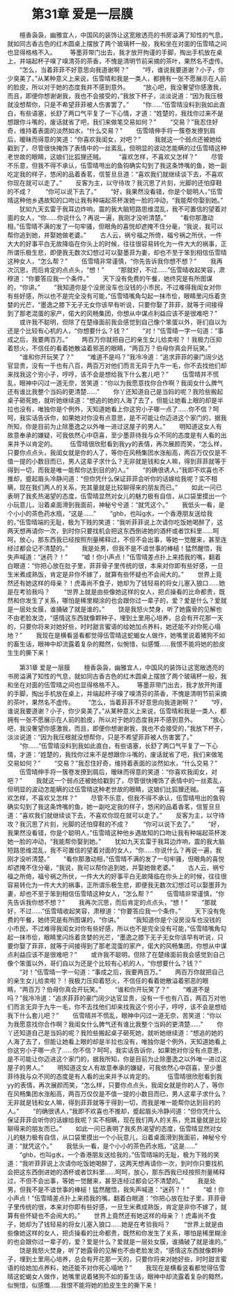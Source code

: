 # 　　第31章 爱是一层膜
　　檀香袅袅，幽雅宜人，中国风的装饰让这宽敞透亮的书房溢满了知性的气息，就如同古香古色的红木圆桌上摆放了两个玻璃杯一般，我和坐在对面的伍雪晴之间也显得格格不入。
　　等墨菲带门出去，我才放开拘谨的手脚，掏出手机放在桌上，并端起杯子嗅了嗅清芬的茶香，不愧是清明节前采摘的茶叶，果然名不虚传。
　　“怎么，当着菲菲不好意思向我道谢啊？”
　　“哼，谁说我要道谢？小子，你少臭美了。”从某种意义上来说，伍雪晴和我是一类人，都拥有一张不愿展示在人前的脸皮，所以对于她的态度我并不感到意外。
　　“放心吧，我没奢望你感激我，而且，即便你想谢谢我，我也不会接受的，”我放下杯子，淡淡说道：“因为我压根就没想帮你，只是不希望菲菲被人伤害罢了。”
　　“你……”伍雪晴没料到我如此直白，有些语塞，长舒了两口气平复了一下心情，才道：“姓楚的，我找你过来不是想跟你斗嘴的，废话就省了吧，我们来做笔交易如何？”
　　“交易？”我忍住好奇，维持着表面的淡然如水，“什么交易？”
　　伍雪晴伸手将一簇卷发撩到肩后，暧昧而得意的笑道：“你喜欢我闺女，对吧？”
　　我就这一个弱点还被她给戳到了，尽管很快掩饰了表情中的一丝紊乱，但明显的波动怎能瞒的过伍雪晴这种老世故的眼睛，这娘们比狐狸还贼。
　　“喜欢怎样，不喜欢又怎样？”
　　尽管不乐意，但我不得不承认，伍雪晴甩出的鱼钩确实勾到了我这条馋嘴的鱼，她一副吃定我的样子，悠闲的品着香茗，信誓旦旦道：“喜欢我们就继续谈下去，不喜欢你现在就可以走了。”
　　反客为主，以守待攻？我沉思了片刻，光脚的还怕穿鞋的不成？
　　“你可以说下去了。”
　　“好，我果然没看错，你是个聪明人，”伍雪晴这种他乡遇故知的口吻让我有种端起茶杯泼她一脸的冲动，“我能帮你娶到她。”
　　犹如九天玄雷于我耳边炸响，震的我大脑短路思维混乱，我不可置信的望着对面的女人，“你……你说什么？再说一遍，我刚才没听清楚。”
　　“看你那激动相，”伍雪晴不满的发了一句牢骚，但眼角的喜悦却遮掩不住分毫，“我说，我可以帮你追到她，并娶她做老婆。”
　　古人云，祸兮福之所倚，福兮祸之所伏，一件大大的好事平白无故降临在你头上的时候，往往很容易转化为一件大大的祸事，正所谓乐极生悲，即便我无数次幻想过可以娶墨菲为妻，却也不至于笨到相信伍雪晴这种女人，“怎么帮？”
　　伍雪晴非常谨慎，“你先告诉我你想不想？”
　　我再次沉思，而后肯定的点点头，“想！”
　　“那就好，不过……”伍雪晴收起笑容，肃穆道：“你要答应我一个条件。”
　　天下没有免费的午餐，她终究是有所图谋的，“你讲。”
　　“我知道你是个没房没车也没钱的小市民，不过难得我闺女对你有些好感，所以也不是完全没有可能，”伍雪晴嘴角勾起一抹市侩，眼睛里闪烁着贪婪的光芒，“墨逸之膝下无子无女你该早有听说，只要你娶了菲菲，就等于间接得到了那老混蛋的家产，偌大的风畅集团，你想从中谋点利益应该不是很难吧？”
　　或许我不聪明，但除了在楚缘面前我会感觉到自己像个笨蛋以外，哥们自以为还是个比较有心机的人，“你想要什么？钱？”
　　“对！”伍雪晴一字一句道：“事成之后，我要两百万。”
　　两百万你就把自己的亲生女儿给卖啦？！我极力压抑着怒火，不信任的看着她散溢着邪恶的眼睛，“两百万？伯母你真会开玩笑。”
　　“谁和你开玩笑了？”
　　“难道不是吗？”我冷冷道：“追求菲菲的豪门阔少达官显贵，没有一千也有八百，两百万对他们而言无异于九牛一毛，你不去找他们却来找我这个穷小子，哼哼，该不会是想给我下什么套儿吧？”
　　伍雪晴并不慌乱，眼神中闪过一道无奈，苦笑道：“你以为我愿意找你合作啊？我闺女什么脾气还有谁比我整个当妈的更清楚……”
　　你丫还知道自己是当妈的呢？我险些搬起桌子砸死她，就听她继续道：“想追的她的人海了去了，但能让她看上眼的却是半拉也没有，唯独你是个例外，天知道她看上你这穷小子哪一点了……你不信？呵呵，我实话告诉你，如果她对你没有点意思，是不可能让你迈进这个家门的，据我所知，你是目前为止除墨逸之以外唯一进过这屋子的男人。”
　　明知道这女人有故意奉承的嫌疑，可我依然心中窃喜，至少墨菲待我与众不同的态度是有人看的出来并予以肯定的。
　　伍雪晴很欣慰看到我yy的表情，再次展颜而笑，“怎么样，只要你点点头，我闺女就是你的人了，等你在风畅集团水涨船高，两百万仅仅是不值一提的小数目而已，男人这辈子求什么？无非就是钱和女人嘛，得到菲菲就等于得到一切，而我是唯一能帮你达到目的的人。”
　　“的确很诱人，”我即不欢喜也不推却，蹙起眉头冷静问道：“但你凭什么保证菲菲会听你的话嫁给我呢？实不相瞒，现在我们两人的关系，充其量就是比较聊得来的朋友而已。”
　　如此一问已表明了我炙热渴望的态度，伍雪晴显然对女儿的魅力极有自信，从口袋里摸出一个小玩意儿，沿着桌面滑到我面前，神秘兮兮道：“就凭这个。”
　　我低头一看，是个小小的茶色药水瓶，“这是……”
　　“ghb，也叫g水，一个香港朋友送给我的，”伍雪晴端的无耻，极为下贱的笑道：“我听菲菲说上次请你吃饭她喝醉了，这两天想再请你一次，到时你只要找机会把这东西倒进她的酒杯或者饮料里……呵呵，放心，那东西我已经按照剂量稀释过，不但不会出事，等她一觉醒来，甚至连经过都会记不清楚的。”
　　我是处男，但我不是不谙世事的棒槌！猛然醒悟，我失声喊道：“迷药？！”
　　“嘘！你小声点！”伍雪晴差点扑上来捂我的嘴，翻着白眼道：“你把心放在肚子里，菲菲骨子里传统的很，本来对你即有些好感，一旦生米煮成熟饭，肯定是非你不嫁了，就算有些怀疑也不会闹大的。”
　　世界上竟然还有她这样的母亲？！虎毒尚不食子，她却为了钱轻易的将女儿塞入狼口……她是在考验我吗？
　　“世界上就是由些像她这样的女人，把贞操看的比命都贵，既然和你发生了关系，哪怕是稀里糊涂的也会跟你过一辈子的，爱？爱是什么？爱就是一层处女膜，谁捅破了就是谁的。”
　　饶是我怒火焚身，听了她露骨的见解也不由老脸发烫，“感情这东西就像颗种子，埋到土里用心培养，总会有开花那一天的，只要你将来对她好些，时时甜言蜜语的给她加点养料，她还能不对你死心塌地？”
　　我现在是横看竖看都觉得伍雪晴这蛇蝎女人做作，她嘴里说着猪狗不如的畜生话，眼神中却流露着复杂的黯然，似惋惜，似感慨……我恨不能将她的脸皮生生的撕下来！

　　第31章 爱是一层膜
　　檀香袅袅，幽雅宜人，中国风的装饰让这宽敞透亮的书房溢满了知性的气息，就如同古香古色的红木圆桌上摆放了两个玻璃杯一般，我和坐在对面的伍雪晴之间也显得格格不入。
　　等墨菲带门出去，我才放开拘谨的手脚，掏出手机放在桌上，并端起杯子嗅了嗅清芬的茶香，不愧是清明节前采摘的茶叶，果然名不虚传。
　　“怎么，当着菲菲不好意思向我道谢啊？”
　　“哼，谁说我要道谢？小子，你少臭美了。”从某种意义上来说，伍雪晴和我是一类人，都拥有一张不愿展示在人前的脸皮，所以对于她的态度我并不感到意外。
　　“放心吧，我没奢望你感激我，而且，即便你想谢谢我，我也不会接受的，”我放下杯子，淡淡说道：“因为我压根就没想帮你，只是不希望菲菲被人伤害罢了。”
　　“你……”伍雪晴没料到我如此直白，有些语塞，长舒了两口气平复了一下心情，才道：“姓楚的，我找你过来不是想跟你斗嘴的，废话就省了吧，我们来做笔交易如何？”
　　“交易？”我忍住好奇，维持着表面的淡然如水，“什么交易？”
　　伍雪晴伸手将一簇卷发撩到肩后，暧昧而得意的笑道：“你喜欢我闺女，对吧？”
　　我就这一个弱点还被她给戳到了，尽管很快掩饰了表情中的一丝紊乱，但明显的波动怎能瞒的过伍雪晴这种老世故的眼睛，这娘们比狐狸还贼。
　　“喜欢怎样，不喜欢又怎样？”
　　尽管不乐意，但我不得不承认，伍雪晴甩出的鱼钩确实勾到了我这条馋嘴的鱼，她一副吃定我的样子，悠闲的品着香茗，信誓旦旦道：“喜欢我们就继续谈下去，不喜欢你现在就可以走了。”
　　反客为主，以守待攻？我沉思了片刻，光脚的还怕穿鞋的不成？
　　“你可以说下去了。”
　　“好，我果然没看错，你是个聪明人，”伍雪晴这种他乡遇故知的口吻让我有种端起茶杯泼她一脸的冲动，“我能帮你娶到她。”
　　犹如九天玄雷于我耳边炸响，震的我大脑短路思维混乱，我不可置信的望着对面的女人，“你……你说什么？再说一遍，我刚才没听清楚。”
　　“看你那激动相，”伍雪晴不满的发了一句牢骚，但眼角的喜悦却遮掩不住分毫，“我说，我可以帮你追到她，并娶她做老婆。”
　　古人云，祸兮福之所倚，福兮祸之所伏，一件大大的好事平白无故降临在你头上的时候，往往很容易转化为一件大大的祸事，正所谓乐极生悲，即便我无数次幻想过可以娶墨菲为妻，却也不至于笨到相信伍雪晴这种女人，“怎么帮？”
　　伍雪晴非常谨慎，“你先告诉我你想不想？”
　　我再次沉思，而后肯定的点点头，“想！”
　　“那就好，不过……”伍雪晴收起笑容，肃穆道：“你要答应我一个条件。”
　　天下没有免费的午餐，她终究是有所图谋的，“你讲。”
　　“我知道你是个没房没车也没钱的小市民，不过难得我闺女对你有些好感，所以也不是完全没有可能，”伍雪晴嘴角勾起一抹市侩，眼睛里闪烁着贪婪的光芒，“墨逸之膝下无子无女你该早有听说，只要你娶了菲菲，就等于间接得到了那老混蛋的家产，偌大的风畅集团，你想从中谋点利益应该不是很难吧？”
　　或许我不聪明，但除了在楚缘面前我会感觉到自己像个笨蛋以外，哥们自以为还是个比较有心机的人，“你想要什么？钱？”
　　“对！”伍雪晴一字一句道：“事成之后，我要两百万。”
　　两百万你就把自己的亲生女儿给卖啦？！我极力压抑着怒火，不信任的看着她散溢着邪恶的眼睛，“两百万？伯母你真会开玩笑。”
　　“谁和你开玩笑了？”
　　“难道不是吗？”我冷冷道：“追求菲菲的豪门阔少达官显贵，没有一千也有八百，两百万对他们而言无异于九牛一毛，你不去找他们却来找我这个穷小子，哼哼，该不会是想给我下什么套儿吧？”
　　伍雪晴并不慌乱，眼神中闪过一道无奈，苦笑道：“你以为我愿意找你合作啊？我闺女什么脾气还有谁比我整个当妈的更清楚……”
　　你丫还知道自己是当妈的呢？我险些搬起桌子砸死她，就听她继续道：“想追的她的人海了去了，但能让她看上眼的却是半拉也没有，唯独你是个例外，天知道她看上你这穷小子哪一点了……你不信？呵呵，我实话告诉你，如果她对你没有点意思，是不可能让你迈进这个家门的，据我所知，你是目前为止除墨逸之以外唯一进过这屋子的男人。”
　　明知道这女人有故意奉承的嫌疑，可我依然心中窃喜，至少墨菲待我与众不同的态度是有人看的出来并予以肯定的。
　　伍雪晴很欣慰看到我yy的表情，再次展颜而笑，“怎么样，只要你点点头，我闺女就是你的人了，等你在风畅集团水涨船高，两百万仅仅是不值一提的小数目而已，男人这辈子求什么？无非就是钱和女人嘛，得到菲菲就等于得到一切，而我是唯一能帮你达到目的的人。”
　　“的确很诱人，”我即不欢喜也不推却，蹙起眉头冷静问道：“但你凭什么保证菲菲会听你的话嫁给我呢？实不相瞒，现在我们两人的关系，充其量就是比较聊得来的朋友而已。”
　　如此一问已表明了我炙热渴望的态度，伍雪晴显然对女儿的魅力极有自信，从口袋里摸出一个小玩意儿，沿着桌面滑到我面前，神秘兮兮道：“就凭这个。”
　　我低头一看，是个小小的茶色药水瓶，“这是……”
　　“ghb，也叫g水，一个香港朋友送给我的，”伍雪晴端的无耻，极为下贱的笑道：“我听菲菲说上次请你吃饭她喝醉了，这两天想再请你一次，到时你只要找机会把这东西倒进她的酒杯或者饮料里……呵呵，放心，那东西我已经按照剂量稀释过，不但不会出事，等她一觉醒来，甚至连经过都会记不清楚的。”
　　我是处男，但我不是不谙世事的棒槌！猛然醒悟，我失声喊道：“迷药？！”
　　“嘘！你小声点！”伍雪晴差点扑上来捂我的嘴，翻着白眼道：“你把心放在肚子里，菲菲骨子里传统的很，本来对你即有些好感，一旦生米煮成熟饭，肯定是非你不嫁了，就算有些怀疑也不会闹大的。”
　　世界上竟然还有她这样的母亲？！虎毒尚不食子，她却为了钱轻易的将女儿塞入狼口……她是在考验我吗？
　　“世界上就是由些像她这样的女人，把贞操看的比命都贵，既然和你发生了关系，哪怕是稀里糊涂的也会跟你过一辈子的，爱？爱是什么？爱就是一层处女膜，谁捅破了就是谁的。”
　　饶是我怒火焚身，听了她露骨的见解也不由老脸发烫，“感情这东西就像颗种子，埋到土里用心培养，总会有开花那一天的，只要你将来对她好些，时时甜言蜜语的给她加点养料，她还能不对你死心塌地？”
　　我现在是横看竖看都觉得伍雪晴这蛇蝎女人做作，她嘴里说着猪狗不如的畜生话，眼神中却流露着复杂的黯然，似惋惜，似感慨……我恨不能将她的脸皮生生的撕下来！
